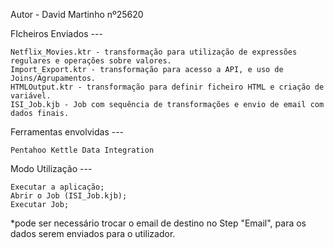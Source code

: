 Autor - David Martinho nº25620

FIcheiros Enviados ---

    Netflix_Movies.ktr - transformação para utilização de expressões regulares e operações sobre valores.
    Import_Export.ktr - transformação para acesso a API, e uso de Joins/Agrupamentos.
    HTMLOutput.ktr - transformação para definir ficheiro HTML e criação de variável.
    ISI_Job.kjb - Job com sequência de transformações e envio de email com dados finais.

Ferramentas envolvidas ---

    Pentahoo Kettle Data Integration

Modo Utilização ---

    Executar a aplicação;
    Abrir o Job (ISI_Job.kjb);
    Executar Job; 

*pode ser necessário trocar o email de destino no Step "Email", para os dados serem enviados para o utilizador.